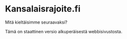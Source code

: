 # Kansalaisrajoite.fi

Mitä kieltäisimme seuraavaksi?

Tämä on staattinen versio alkuperäisestä webbisivustosta.